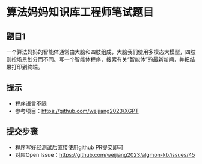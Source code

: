 # 算法妈妈知识库工程师笔试题目
## 题目1
一个算法妈妈的智能体通常由大脑和四肢组成，大脑我们使用多模态大模型，四肢则按场景划分而不同。写一个智能体程序，搜索有关“智能体”的最新新闻，并把结果打印到终端。

## 提示
* 程序语言不限
* 参考项目：https://github.com/weijiang2023/XGPT

## 提交步骤
* 程序写好经测试后直接使用github PR提交即可
* 对应Open Issue：https://github.com/weijiang2023/algmon-kb/issues/45
